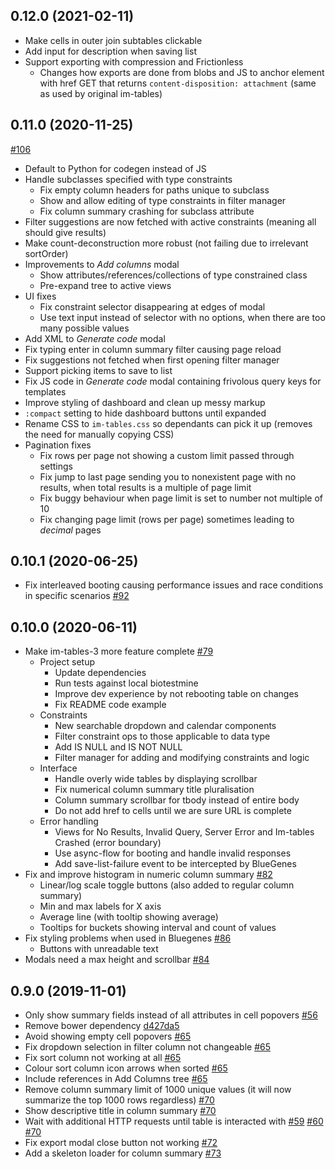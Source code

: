 ## 0.12.0 (2021-02-11)

- Make cells in outer join subtables clickable
- Add input for description when saving list
- Support exporting with compression and Frictionless
    - Changes how exports are done from blobs and JS to anchor element with href GET that returns `content-disposition: attachment` (same as used by original im-tables)

## 0.11.0 (2020-11-25)

[#106](https://github.com/intermine/im-tables-3/pull/106)
- Default to Python for codegen instead of JS
- Handle subclasses specified with type constraints
    - Fix empty column headers for paths unique to subclass
    - Show and allow editing of type constraints in filter manager
    - Fix column summary crashing for subclass attribute
- Filter suggestions are now fetched with active constraints (meaning all should give results)
- Make count-deconstruction more robust (not failing due to irrelevant sortOrder)
- Improvements to *Add columns* modal
    - Show attributes/references/collections of type constrained class
    - Pre-expand tree to active views
- UI fixes
    - Fix constraint selector disappearing at edges of modal
    - Use text input instead of selector with no options, when there are too many possible values
- Add XML to *Generate code* modal
- Fix typing enter in column summary filter causing page reload
- Fix suggestions not fetched when first opening filter manager
- Support picking items to save to list
- Fix JS code in *Generate code* modal containing frivolous query keys for templates
- Improve styling of dashboard and clean up messy markup
- `:compact` setting to hide dashboard buttons until expanded
- Rename CSS to `im-tables.css` so dependants can pick it up (removes the need for manually copying CSS)
- Pagination fixes
    - Fix rows per page not showing a custom limit passed through settings
    - Fix jump to last page sending you to nonexistent page with no results, when total results is a multiple of page limit
    - Fix buggy behaviour when page limit is set to number not multiple of 10
    - Fix changing page limit (rows per page) sometimes leading to *decimal* pages

## 0.10.1 (2020-06-25)

- Fix interleaved booting causing performance issues and race conditions in specific scenarios [#92](https://github.com/intermine/im-tables-3/pull/92)

## 0.10.0 (2020-06-11)

- Make im-tables-3 more feature complete [#79](https://github.com/intermine/im-tables-3/pull/79)
    - Project setup
        - Update dependencies
        - Run tests against local biotestmine
        - Improve dev experience by not rebooting table on changes
        - Fix README code example
    - Constraints
        - New searchable dropdown and calendar components
        - Filter constraint ops to those applicable to data type
        - Add IS NULL and IS NOT NULL
        - Filter manager for adding and modifying constraints and logic
    - Interface
        - Handle overly wide tables by displaying scrollbar
        - Fix numerical column summary title pluralisation
        - Column summary scrollbar for tbody instead of entire body
        - Do not add href to cells until we are sure URL is complete
    - Error handling
        - Views for No Results, Invalid Query, Server Error and Im-tables Crashed (error boundary)
        - Use async-flow for booting and handle invalid responses
        - Add save-list-failure event to be intercepted by BlueGenes
- Fix and improve histogram in numeric column summary [#82](https://github.com/intermine/im-tables-3/pull/82)
    - Linear/log scale toggle buttons (also added to regular column summary)
    - Min and max labels for X axis
    - Average line (with tooltip showing average)
    - Tooltips for buckets showing interval and count of values
- Fix styling problems when used in Bluegenes [#86](https://github.com/intermine/im-tables-3/pull/86)
    - Buttons with unreadable text
- Modals need a max height and scrollbar [#84](https://github.com/intermine/im-tables-3/issues/84)

## 0.9.0 (2019-11-01)

- Only show summary fields instead of all attributes in cell popovers [#56](https://github.com/intermine/im-tables-3/pull/56)
- Remove bower dependency [d427da5](https://github.com/intermine/im-tables-3/commit/d427da5e2091f88d1f6853d27953c458c4a55f05)
- Avoid showing empty cell popovers [#65](https://github.com/intermine/im-tables-3/pull/65)
- Fix dropdown selection in filter column not changeable [#65](https://github.com/intermine/im-tables-3/pull/65)
- Fix sort column not working at all [#65](https://github.com/intermine/im-tables-3/pull/65)
- Colour sort column icon arrows when sorted [#65](https://github.com/intermine/im-tables-3/pull/65)
- Include references in Add Columns tree [#65](https://github.com/intermine/im-tables-3/pull/65)
- Remove column summary limit of 1000 unique values (it will now summarize the top 1000 rows regardless) [#70](https://github.com/intermine/im-tables-3/pull/70)
- Show descriptive title in column summary [#70](https://github.com/intermine/im-tables-3/pull/70)
- Wait with additional HTTP requests until table is interacted with [#59](https://github.com/intermine/im-tables-3/pull/59) [#60](https://github.com/intermine/im-tables-3/pull/60) [#70](https://github.com/intermine/im-tables-3/pull/70)
- Fix export modal close button not working [#72](https://github.com/intermine/im-tables-3/pull/72)
- Add a skeleton loader for column summary [#73](https://github.com/intermine/im-tables-3/pull/73)
